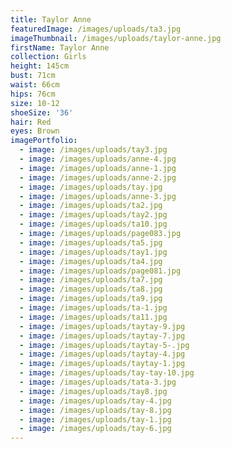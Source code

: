 ```yaml
---
title: Taylor Anne
featuredImage: /images/uploads/ta3.jpg
imageThumbnail: /images/uploads/taylor-anne.jpg
firstName: Taylor Anne
collection: Girls
height: 145cm
bust: 71cm
waist: 66cm
hips: 76cm
size: 10-12
shoeSize: '36'
hair: Red
eyes: Brown
imagePortfolio:
  - image: /images/uploads/tay3.jpg
  - image: /images/uploads/anne-4.jpg
  - image: /images/uploads/anne-1.jpg
  - image: /images/uploads/anne-2.jpg
  - image: /images/uploads/tay.jpg
  - image: /images/uploads/anne-3.jpg
  - image: /images/uploads/ta2.jpg
  - image: /images/uploads/tay2.jpg
  - image: /images/uploads/ta10.jpg
  - image: /images/uploads/page083.jpg
  - image: /images/uploads/ta5.jpg
  - image: /images/uploads/tay1.jpg
  - image: /images/uploads/ta4.jpg
  - image: /images/uploads/page081.jpg
  - image: /images/uploads/ta7.jpg
  - image: /images/uploads/ta8.jpg
  - image: /images/uploads/ta9.jpg
  - image: /images/uploads/ta-1.jpg
  - image: /images/uploads/ta11.jpg
  - image: /images/uploads/taytay-9.jpg
  - image: /images/uploads/taytay-7.jpg
  - image: /images/uploads/taytay-5-.jpg
  - image: /images/uploads/taytay-4.jpg
  - image: /images/uploads/taytay-1.jpg
  - image: /images/uploads/tay-tay-10.jpg
  - image: /images/uploads/tata-3.jpg
  - image: /images/uploads/tay8.jpg
  - image: /images/uploads/tay-4.jpg
  - image: /images/uploads/tay-8.jpg
  - image: /images/uploads/tay-1.jpg
  - image: /images/uploads/tay-6.jpg
---
```


